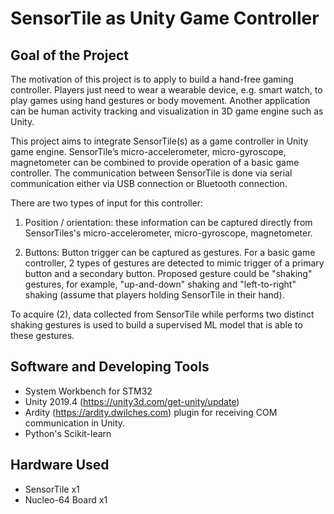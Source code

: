 # SensorTile as Unity Game Controller

## Goal of the Project

The motivation of this project is to apply to build a hand-free gaming controller. Players just need to wear a wearable device, e.g. smart watch, to play games using hand gestures or body movement. Another application can be human activity tracking and visualization in 3D game engine such as Unity.

This project aims to integrate SensorTile(s) as a game controller in Unity game engine. SensorTile’s micro-accelerometer, micro-gyroscope, magnetometer can be combined to provide operation of a basic game controller. The communication between SensorTile is done via serial communication either via USB connection or Bluetooth connection.

There are two types of input for this controller:

1. Position / orientation: these information can be captured directly from SensorTiles's  micro-accelerometer, micro-gyroscope, magnetometer.

2. Buttons: Button trigger can be captured as gestures. For a basic game controller, 2 types of gestures are detected to mimic trigger of a primary button and a secondary button. Proposed gesture could be "shaking" gestures, for example, "up-and-down" shaking and "left-to-right" shaking  (assume that players holding SensorTile in their hand).

To acquire (2), data collected from SensorTile while performs two distinct shaking gestures is used to build a supervised ML model that is able to these  gestures.

## Software and Developing Tools

* System Workbench for STM32
* Unity 2019.4 (https://unity3d.com/get-unity/update)
* Ardity (https://ardity.dwilches.com) plugin for receiving COM communication in Unity. 
* Python's Scikit-learn

## Hardware Used

* SensorTile x1
* Nucleo-64 Board x1
